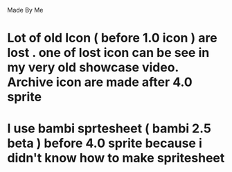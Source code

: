 Made By Me
# Lot of old Icon ( before 1.0 icon ) are lost . one of lost icon can be see in my very old showcase video. Archive icon are made after 4.0 sprite 
# I use bambi sprtesheet ( bambi 2.5 beta ) before 4.0 sprite because i didn't know how to make spritesheet
